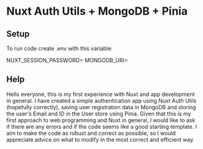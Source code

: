 # Nuxt Auth Utils + MongoDB + Pinia

## Setup

To run code create .env with this variable:

NUXT_SESSION_PASSWORD=
MONGODB_URI=

## Help

Hello everyone, this is my first experience with Nuxt and app development in general. I have created a simple authentication app using Nuxt Auth Utils (hopefully correctly), saving user registration data in MongoDB and storing the user's Email and ID in the User store using Pinia. Given that this is my first approach to web programming and Nuxt in general, I would like to ask if there are any errors and if the code seems like a good starting template. I aim to make the code as robust and correct as possible, so I would appreciate advice on what to modify in the most correct and efficient way.

